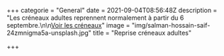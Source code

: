 +++
categorie = "General"
date = 2021-09-04T08:56:48Z
description = "Les créneaux adultes reprennent normalement à partir du 6 septembre.\n\n[Voir les créneaux]()"
image = "img/salman-hossain-saif-24zmnigma5a-unsplash.jpg"
title = "Reprise créneaux adultes"

+++
